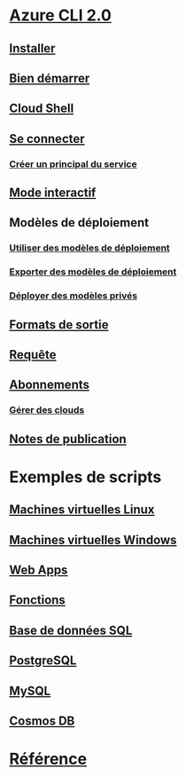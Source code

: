 # [Azure CLI 2.0](overview.md)
## [Installer](install-azure-cli.md)
## [Bien démarrer](get-started-with-azure-cli.md)
## [Cloud Shell](/azure/cloud-shell/overview)
## [Se connecter](authenticate-azure-cli.md)
### [Créer un principal du service](create-an-azure-service-principal-azure-cli.md)
## [Mode interactif](interactive-azure-cli.md)
## Modèles de déploiement
### [Utiliser des modèles de déploiement](/azure/azure-resource-manager/resource-group-template-deploy-cli?toc=%2fcli%2fazure%2ftoc.json&bc=%2fcli%2fazure%2fbreadcrumb%2ftoc.json)
### [Exporter des modèles de déploiement](/azure/azure-resource-manager/resource-manager-export-template-cli?toc=%2fcli%2fazure%2ftoc.json&bc=%2fcli%2fazure%2fbreadcrumb%2ftoc.json)
### [Déployer des modèles privés](/azure/azure-resource-manager/resource-manager-cli-sas-token?toc=%2fcli%2fazure%2ftoc.json&bc=%2fcli%2fazure%2fbreadcrumb%2ftoc.json)
## [Formats de sortie](format-output-azure-cli.md)
## [Requête](query-azure-cli.md)
## [Abonnements](manage-azure-subscriptions-azure-cli.md)
### [Gérer des clouds](manage-clouds-azure-cli.md)
## [Notes de publication](release-notes-azure-cli.md)
# Exemples de scripts
## [Machines virtuelles Linux](/azure/virtual-machines/linux/cli-samples?toc=%2fcli%2fazure%2ftoc.json&bc=%2fcli%2fazure%2fbreadcrumb%2ftoc.json)
## [Machines virtuelles Windows](/azure/virtual-machines/windows/cli-samples?toc=%2fcli%2fazure%2ftoc.json&bc=%2fcli%2fazure%2fbreadcrumb%2ftoc.json)
## [Web Apps](/azure/app-service-web/app-service-cli-samples?toc=%2fcli%2fazure%2ftoc.json&bc=%2fcli%2fazure%2fbreadcrumb%2ftoc.json)
## [Fonctions](/azure/azure-functions/functions-cli-samples?toc=%2fcli%2fazure%2ftoc.json&bc=%2fcli%2fazure%2fbreadcrumb%2ftoc.json)
## [Base de données SQL](/azure/sql-database/sql-database-cli-samples?toc=%2fcli%2fazure%2ftoc.json&bc=%2fcli%2fazure%2fbreadcrumb%2ftoc.json)
## [PostgreSQL](/azure/postgresql/sample-scripts-azure-cli?toc=%2fcli%2fazure%2ftoc.json&bc=%2fcli%2fazure%2fbreadcrumb%2ftoc.json)
## [MySQL](/azure/mysql/sample-scripts-azure-cli?toc=%2fcli%2fazure%2ftoc.json&bc=%2fcli%2fazure%2fbreadcrumb%2ftoc.json)
## [Cosmos DB](/azure/cosmos-db/cli-samples?toc=%2fcli%2fazure%2ftoc.json&bc=%2fcli%2fazure%2fbreadcrumb%2ftoc.json)
# [Référence](../docs-ref-autogen/refTOC.md)
